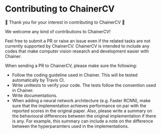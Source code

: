 # Contributing to ChainerCV

:tada: Thank you for your interest in contributing to ChainerCV :tada:

We welcome any kind of contributions to ChainerCV!

Feel free to submit a PR or raise an issue even if the related tasks are not currently supported by ChainerCV.
ChainerCV is intended to include any codes that make computer vision research and development easier with Chainer.

When sending a PR to ChainerCV, please make sure the following:

+ Follow the coding guideline used in Chainer. This will be tested automatically by Travis CI.
+ Write unittests to verify your code. The tests follow the convention used in Chainer. 
+ Write documentations.
+ When adding a neural network architecture (e.g. Faster RCNN), make sure that the implementation achieves performance on par with the reported scores in the original paper.
Also, please write a summary on the behavioural differences between the original implementation if there is any.
For example, this summary can include a note on the difference between the hyperparamters used in the implementations.
